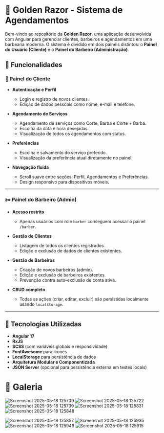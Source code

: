 # 💈 Golden Razor - Sistema de Agendamentos

Bem-vindo ao repositório da **Golden Razor**, uma aplicação desenvolvida com Angular para gerenciar clientes, barbeiros e agendamentos em uma barbearia moderna. O sistema é dividido em dois painéis distintos: o **Painel do Usuário (Cliente)** e o **Painel do Barbeiro (Administração)**.


## 🚀 Funcionalidades


### 👤 Painel do Cliente


- **Autenticação e Perfil**
  - Login e registro de novos clientes.
  - Edição de dados pessoais como nome, e-mail e telefone.

- **Agendamento de Serviços**
  - Agendamento de serviços como Corte, Barba e Corte + Barba.
  - Escolha da data e hora desejadas.
  - Visualização de todos os agendamentos com status.

- **Preferências**
  - Escolha e salvamento do serviço preferido.
  - Visualização da preferência atual diretamente no painel.

- **Navegação fluida**
  - Scroll suave entre seções: Perfil, Agendamentos e Preferências.
  - Design responsivo para dispositivos móveis.

---

### ✂️ Painel do Barbeiro (Admin)


- **Acesso restrito**
  - Apenas usuários com role `barber` conseguem acessar o painel `/barber`.

- **Gestão de Clientes**
  - Listagem de todos os clientes registrados.
  - Edição e exclusão de dados de clientes existentes.

- **Gestão de Barbeiros**
  - Criação de novos barbeiros (admin).
  - Edição e exclusão de barbeiros existentes.
  - Prevenção contra auto-exclusão de conta ativa.

- **CRUD completo**
  - Todas as ações (criar, editar, excluir) são persistidas localmente usando `localStorage`.


---

## 🧪 Tecnologias Utilizadas

- **Angular 17**
- **RxJS**
- **SCSS** (com variáveis globais e responsividade)
- **FontAwesome** para ícones
- **LocalStorage** para persistência de dados
- **Arquitetura Modular e Componentizada**
- **JSON Server** (opcional para persistência externa em testes locais)

# 💈 Galeria

![Screenshot 2025-05-18 125709](https://github.com/user-attachments/assets/47a868dd-1eed-408e-8473-1e4b96ba0cc8)
![Screenshot 2025-05-18 125722](https://github.com/user-attachments/assets/7293a994-b9c3-4691-ac89-c3ad8d625969)
![Screenshot 2025-05-18 125739](https://github.com/user-attachments/assets/6f052b4b-e860-4f89-936b-baf398ccac69)
![Screenshot 2025-05-18 125831](https://github.com/user-attachments/assets/b43889e6-3112-4dd4-afad-a7eb7ae21319)
![Screenshot 2025-05-18 125848](https://github.com/user-attachments/assets/8acd0495-aa4d-4c96-ab79-34f95a2a4dfd)

![Screenshot 2025-05-18 125857](https://github.com/user-attachments/assets/bd106cda-a3d7-4910-b67e-e76ba90923ff)
![Screenshot 2025-05-18 125935](https://github.com/user-attachments/assets/4ed8d96a-0744-4af7-8e8d-913bbfd2c16d)
![Screenshot 2025-05-18 125949](https://github.com/user-attachments/assets/c253dd5a-57d8-489b-ad96-62238481f3c6)
![Screenshot 2025-05-18 125915](https://github.com/user-attachments/assets/e8352cbb-8454-4e18-89dd-52ebbf6aae26)

